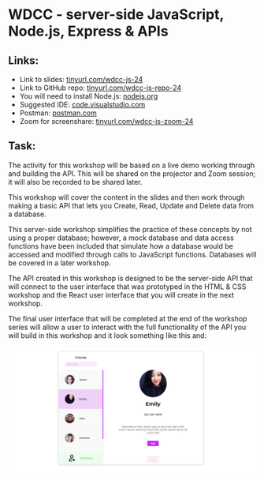 # WDCC - server-side JavaScript, Node.js, Express & APIs

## Links:

* Link to slides: [tinyurl.com/wdcc-js-24](http://tinyurl.com/wdcc-js-24)
* Link to GitHub repo: [tinyurl.com/wdcc-js-repo-24](http://tinyurl.com/wdcc-js-repo-24)
* You will need to install Node.js: [nodejs.org](http://nodejs.org/)
* Suggested IDE: [code.visualstudio.com](http://code.visualstudio.com/)
* Postman: [postman.com](http://postman.com/)
* Zoom for screenshare: [tinyurl.com/wdcc-js-zoom-24](tinyurl.com/wdcc-js-zoom-24)

## Task:

The activity for this workshop will be based on a live demo working through and building the API. This will be shared on the projector and Zoom session; it will also be recorded to be shared later. 

This workshop will cover the content in the slides and then work through making a basic API that lets you Create, Read, Update and Delete data from a database.

This server-side workshop simplifies the practice of these concepts by not using a proper database; however, a mock database and data access functions have been included that simulate how a database would be accessed and modified through calls to JavaScript functions. Databases will be covered in a later workshop. 

The API created in this workshop is designed to be the server-side API that will connect to the user interface that was prototyped in the HTML & CSS workshop and the React user interface that you will create in the next workshop. 

The final user interface that will be completed at the end of the workshop series will allow a user to interact with the full functionality of the API you will build in this workshop and it look something like this and:

![img](./spec/wdcc-ui-final.PNG)
